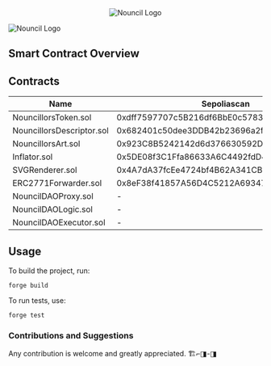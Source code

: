 <div align="center">
  <img src="https://github.com/curelycue/nouncillors-contracts/assets/22319741/13c335b7-47a2-4b9a-9fa3-a5dabbc08cc6" alt="Nouncil Logo">
</div>

![Nouncil Logo](https://github.com/curelycue/nouncillors-contracts/assets/22319741/13c335b7-47a2-4b9a-9fa3-a5dabbc08cc6)

## Smart Contract Overview

## Contracts

| Name                        | Sepoliascan                                                                                     | Etherscan |
|-----------------------------|-------------------------------------------------------------------------------------------------|-----------|
| NouncillorsToken.sol        | 0xdff7597707c5B216df6BbE0c5783A46b6a2D7aB7                                                      |           |
| NouncillorsDescriptor.sol   | 0x682401c50dee3DDB42b23696a2f20817148A6b0a                                                      |           |
| NouncillorsArt.sol          | 0x923C8B5242142d6d376630592DA46443e4e1269c                                                      |           |
| Inflator.sol                | 0x5DE08f3C1Ffa86633A6C4492fdD4C3C696E00567                                                      |           |
| SVGRenderer.sol             | 0x4A7dA37fcEe4724bf4B62A341CB8E51bb21f14eB                                                      |           |
| ERC2771Forwarder.sol        | 0x8eF38f41857A56D4C5212A69347f8B47013D5773                                                      |           |
| NouncilDAOProxy.sol         | -                                                                                               |           |
| NouncilDAOLogic.sol         | -                                                                                               |           |
| NouncilDAOExecutor.sol      | -                                                                                               |           |


## Usage

To build the project, run:
```shell
forge build
```

To run tests, use:
```shell
forge test
```

### Contributions and Suggestions

Any contribution is welcome and greatly appreciated. 🏗️⌐◨-◨


